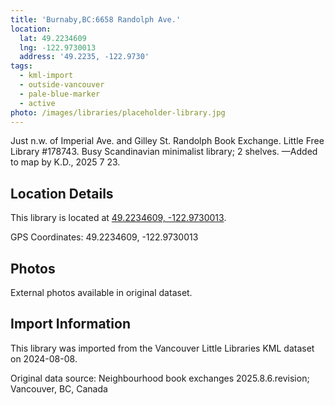 ```yaml
---
title: 'Burnaby,BC:6658 Randolph Ave.'
location:
  lat: 49.2234609
  lng: -122.9730013
  address: '49.2235, -122.9730'
tags:
  - kml-import
  - outside-vancouver
  - pale-blue-marker
  - active
photo: /images/libraries/placeholder-library.jpg
---
```

Just n.w. of Imperial Ave. and Gilley St.
Randolph Book Exchange.
Little Free Library #178743.
Busy Scandinavian minimalist library; 2 shelves.
—Added to map by K.D., 2025 7 23.

## Location Details

This library is located at [49.2234609, -122.9730013](https://www.google.com/maps?q=49.2234609,-122.9730013).

GPS Coordinates: 49.2234609, -122.9730013

## Photos

External photos available in original dataset.

## Import Information

This library was imported from the Vancouver Little Libraries KML dataset on 2024-08-08.

Original data source: Neighbourhood book exchanges 2025.8.6.revision; Vancouver, BC, Canada
